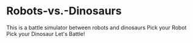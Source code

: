 # Robots-vs.-Dinosaurs
This is a battle simulator between robots and dinosaurs
Pick your Robot
Pick your Dinosaur
Let's Battle!
